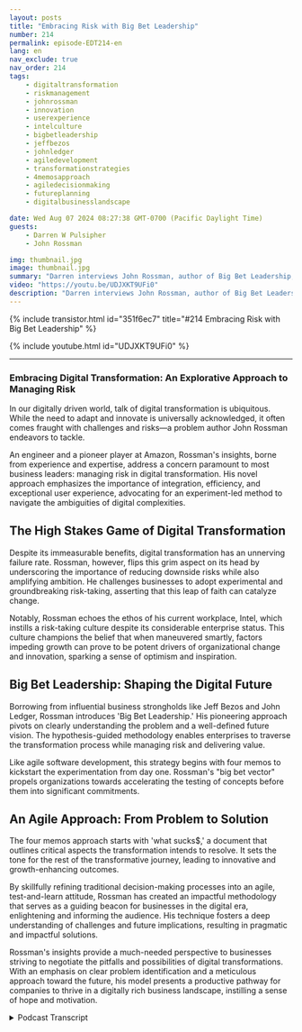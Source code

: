 ```yaml
---
layout: posts
title: "Embracing Risk with Big Bet Leadership"
number: 214
permalink: episode-EDT214-en
lang: en
nav_exclude: true
nav_order: 214
tags:
    - digitaltransformation
    - riskmanagement
    - johnrossman
    - innovation
    - userexperience
    - intelculture
    - bigbetleadership
    - jeffbezos
    - johnledger
    - agiledevelopment
    - transformationstrategies
    - 4memosapproach
    - agiledecisionmaking
    - futureplanning
    - digitalbusinesslandscape

date: Wed Aug 07 2024 08:27:38 GMT-0700 (Pacific Daylight Time)
guests:
    - Darren W Pulsipher
    - John Rossman

img: thumbnail.jpg
image: thumbnail.jpg
summary: "Darren interviews John Rossman, author of Big Bet Leadership, about digital transformation and how to effect profound change in organizations, not just small evolutionary changes."
video: "https://youtu.be/UDJXKT9UFi0"
description: "Darren interviews John Rossman, author of Big Bet Leadership, about digital transformation and how to effect profound change in organizations, not just small evolutionary changes."
---
```


<div>
{% include transistor.html id="351f6ec7" title="#214 Embracing Risk with Big Bet Leadership" %}

{% include youtube.html id="UDJXKT9UFi0" %}
</div>

---

### Embracing Digital Transformation: An Explorative Approach to Managing Risk

In our digitally driven world, talk of digital transformation is ubiquitous. While the need to adapt and innovate is universally acknowledged, it often comes fraught with challenges and risks—a problem author John Rossman endeavors to tackle.

An engineer and a pioneer player at Amazon, Rossman's insights, borne from experience and expertise, address a concern paramount to most business leaders: managing risk in digital transformation. His novel approach emphasizes the importance of integration, efficiency, and exceptional user experience, advocating for an experiment-led method to navigate the ambiguities of digital complexities.

## The High Stakes Game of Digital Transformation

Despite its immeasurable benefits, digital transformation has an unnerving failure rate. Rossman, however, flips this grim aspect on its head by underscoring the importance of reducing downside risks while also amplifying ambition. He challenges businesses to adopt experimental and groundbreaking risk-taking, asserting that this leap of faith can catalyze change.

Notably, Rossman echoes the ethos of his current workplace, Intel, which instills a risk-taking culture despite its considerable enterprise status. This culture champions the belief that when maneuvered smartly, factors impeding growth can prove to be potent drivers of organizational change and innovation, sparking a sense of optimism and inspiration.

## Big Bet Leadership: Shaping the Digital Future

Borrowing from influential business strongholds like Jeff Bezos and John Ledger, Rossman introduces 'Big Bet Leadership.' His pioneering approach pivots on clearly understanding the problem and a well-defined future vision. The hypothesis-guided methodology enables enterprises to traverse the transformation process while managing risk and delivering value.

Like agile software development, this strategy begins with four memos to kickstart the experimentation from day one. Rossman's "big bet vector" propels organizations towards accelerating the testing of concepts before them into significant commitments.

## An Agile Approach: From Problem to Solution

The four memos approach starts with 'what sucks$,' a document that outlines critical aspects the transformation intends to resolve. It sets the tone for the rest of the transformative journey, leading to innovative and growth-enhancing outcomes.

By skillfully refining traditional decision-making processes into an agile, test-and-learn attitude, Rossman has created an impactful methodology that serves as a guiding beacon for businesses in the digital era, enlightening and informing the audience. His technique fosters a deep understanding of challenges and future implications, resulting in pragmatic and impactful solutions.

Rossman's insights provide a much-needed perspective to businesses striving to negotiate the pitfalls and possibilities of digital transformations. With an emphasis on clear problem identification and a meticulous approach toward the future, his model presents a productive pathway for companies to thrive in a digitally rich business landscape, instilling a sense of hope and motivation.



<details>
<summary> Podcast Transcript </summary>

<p></p>

</details>
